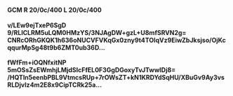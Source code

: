 #### GCM R 20/0c/400 L 20/0c/400
**v/LEw9ejTxeP6SgD**<br/>**9/RLlCLRM5uLQM0HMzYS/3NJAgDW+gzL+U8mfSRVN2g=**<br/>**CNRcORhGKQK1h636oNUCVFVKqGx0zny9t4TOIqVz9EiwZbJksjso/OjKcqqurMpSg48t9b6ZMT0ub36D...**<br/><br/>
**fWfFm+iOQNfxitNP**<br/>**5mOSsZsEWmhjLMjdSIcFfEL0F3GgDGoxyTvJTwwIDj8=**<br/>**/HQTIn5eenbPBL9VtmcsRUp+7rOWsZT+kN1KRDYdSqHU/XBuGv9Ay3vsRLDjvIz4m2E8x9CipTCRk25a...**